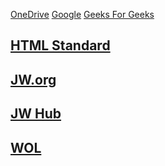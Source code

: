   [OneDrive](https://onedrive.live.com)
  [Google](https://google.com)
  [Geeks For Geeks](geeksforgeeks.html)
##  [HTML Standard](https://html.spec.whatwg.org/multipage/)
##  [JW.org](https://jw.org)
##  [JW Hub](https://hub.jw.org)
##  [WOL](https://wol.jw.org)
